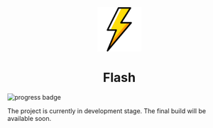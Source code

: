 <div align="center">
  <img src="flash_web/public/flash.svg" height="100px" />
  <h1>Flash</h1>
</div>

![progress badge](https://img.shields.io/badge/status-In%20progress-yellow)

The project is currently in development stage. The final build will be available soon.
